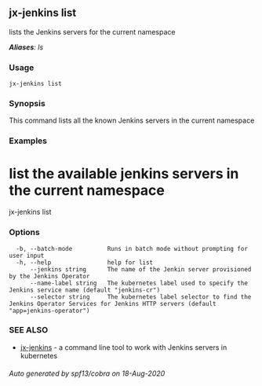 ## jx-jenkins list

lists the Jenkins servers for the current namespace

***Aliases**: ls*

### Usage

```
jx-jenkins list
```

### Synopsis

This command lists all the known Jenkins servers in the current namespace

### Examples

  # list the available jenkins servers in the current namespace
  jx-jenkins list

### Options

```
  -b, --batch-mode          Runs in batch mode without prompting for user input
  -h, --help                help for list
      --jenkins string      The name of the Jenkin server provisioned by the Jenkins Operator
      --name-label string   The kubernetes label used to specify the Jenkins service name (default "jenkins-cr")
      --selector string     The kubernetes label selector to find the Jenkins Operator Services for Jenkins HTTP servers (default "app=jenkins-operator")
```

### SEE ALSO

* [jx-jenkins](jx-jenkins.md)	 - a command line tool to work with Jenkins servers in kubernetes

###### Auto generated by spf13/cobra on 18-Aug-2020
